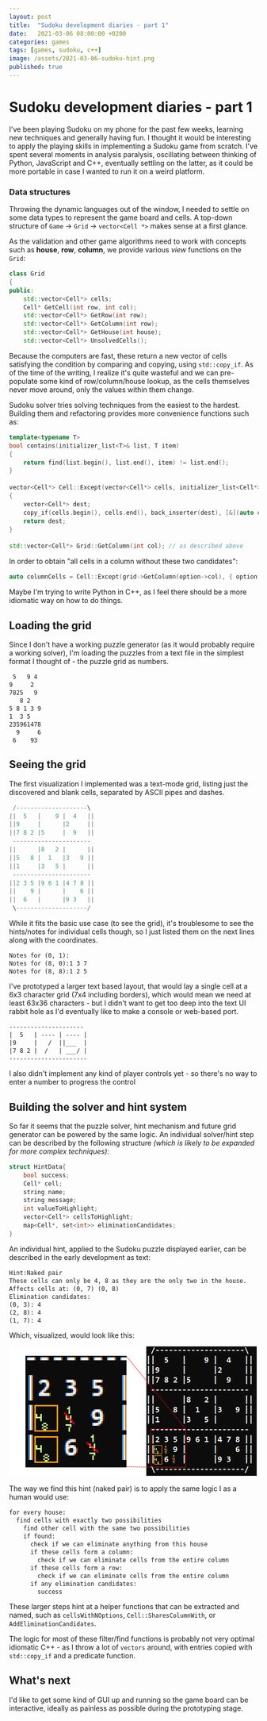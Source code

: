 ```yaml
---
layout: post
title:  "Sudoku development diaries - part 1"
date:   2021-03-06 08:00:00 +0200
categories: games
tags: [games, sudoku, c++]
image: /assets/2021-03-06-sudoku-hint.png
published: true
---
```


# Sudoku development diaries - part 1

I've been playing Sudoku on my phone for the past few weeks, learning new techniques and generally having fun. I thought it would be interesting to apply the playing skills in implementing a Sudoku game from scratch. I've spent several moments in analysis paralysis, oscillating between thinking of Python, JavaScript and C++, eventually settling on the latter, as it could be more portable in case I wanted to run it on a weird platform.

### Data structures

Throwing the dynamic languages out of the window, I needed to settle on some data types to represent the game board and cells. A top-down structure of `Game` -> `Grid` -> `vector<Cell *>` makes sense at a first glance. 

As the validation and other game algorithms need to work with concepts such as **house**, **row**, **column**, we provide various *view* functions on the `Grid`:

```cpp
class Grid
{
public:
	std::vector<Cell*> cells;
	Cell* GetCell(int row, int col);
	std::vector<Cell*> GetRow(int row);
	std::vector<Cell*> GetColumn(int row);
	std::vector<Cell*> GetHouse(int house);
	std::vector<Cell*> UnsolvedCells();
```

Because the computers are fast, these return a new vector of cells satisfying the condition by comparing and copying, using `std::copy_if`. As of the time of the writing, I realize it's quite wasteful and we can pre-populate some kind of row/column/house lookup, as the cells themselves never move around, only the values within them change.



Sudoku solver tries solving techniques from the easiest to the hardest. Building them and refactoring provides more convenience functions such as: 

```cpp
template<typename T>
bool contains(initializer_list<T>& list, T item)
{
	return find(list.begin(), list.end(), item) != list.end();
}

vector<Cell*> Cell::Except(vector<Cell*> cells, initializer_list<Cell*> exclusions)
{
	vector<Cell*> dest;
	copy_if(cells.begin(), cells.end(), back_inserter(dest), [&](auto c) {return !contains(exclusions, c); });
	return dest;
}

std::vector<Cell*> Grid::GetColumn(int col); // as described above
```

In order to obtain "all cells in a column without these two candidates":

```cpp
auto columnCells = Cell::Except(grid->GetColumn(option->col), { option, other });
```

Maybe I'm trying to write Python in C++, as I feel there should be a more idiomatic way on how to do things.

## Loading the grid

Since I don't have a working puzzle generator (as it would probably require a working solver), I'm loading the puzzles from a text file in the simplest format I thought of - the puzzle grid as numbers.

```
 5   9 4 
9     2  
7825   9 
   8 2   
5 8 1 3 9
1  3 5   
235961478
  9     6
 6    93  
```

## Seeing the grid

The first visualization I implemented was a text-mode grid, listing just the discovered and blank cells, separated by ASCII pipes and dashes.

```c
 /--------------------\
||  5   |    9 |  4   ||
||9     |      |2     ||
||7 8 2 |5     |  9   ||
 ----------------------
||      |8   2 |      ||
||5   8 |  1   |3   9 ||
||1     |3   5 |      ||
 ----------------------
||2 3 5 |9 6 1 |4 7 8 ||
||    9 |      |    6 ||
||  6   |      |9 3   ||
 \--------------------/
```

While it fits the basic use case (to see the grid), it's troublesome to see the hints/notes for individual cells though, so I just listed them on the next lines along with the coordinates.

```
Notes for (0, 1):
Notes for (8, 0):1 3 7
Notes for (8, 8):1 2 5
```


I've prototyped a larger text based layout, that would lay a single cell at a 6x3 character grid (7x4 including borders), which would mean we need at least 63x36 characters - but I didn't want to get too deep into the text UI rabbit hole as I'd eventually like to make a console or web-based port.

```
---------------------
|  5   | ---- | ---- |
|9     |   /  ||___  |
|7 8 2 |  /   | ___/ |
----------------------
```

I also didn't implement any kind of player controls yet - so there's no way to enter a number to progress the control

## Building the solver and hint system

So far it seems that the puzzle solver, hint mechanism and future grid generator can be powered by the same logic. An individual solver/hint step can be described by the following structure _(which is likely to be expanded for more complex techniques)_:

```cpp
struct HintData{
	bool success;
	Cell* cell;
	string name;
	string message;
	int valueToHighlight;
	vector<Cell*> cellsToHighlight;
	map<Cell*, set<int>> eliminationCandidates;
}
```

An individual hint, applied to the Sudoku puzzle displayed earlier, can be described in the early development as text:

```
Hint:Naked pair
These cells can only be 4, 8 as they are the only two in the house.
Affects cells at: (0, 7) (0, 8)
Elimination candidates:
(0, 3): 4
(2, 8): 4
(1, 7): 4
```

Which, visualized, would look like this:

![hint](/assets/2021-03-06-sudoku-hint.png)

The way we find this hint (naked pair) is to apply the same logic I as a human would use:

```
for every house:
  find cells with exactly two possibilities
    find other cell with the same two possibilities
    if found:
      check if we can eliminate anything from this house
      if these cells form a column:
        check if we can eliminate cells from the entire column
      if these cells form a row:
        check if we can eliminate cells from the entire column
      if any elimination candidates:
        success
```

These larger steps hint at a helper functions that can be extracted and named, such as `cellsWithNOptions`, `Cell::SharesColumnWith`, or `AddEliminationCandidates`.

The logic for most of these filter/find functions is probably not very optimal idiomatic C++ - as I throw a lot of `vectors` around, with entries copied with `std::copy_if` and a predicate function. 

## What's next

I'd like to get some kind of GUI up and running so the game board can be interactive, ideally as painless as possible during the prototyping stage.